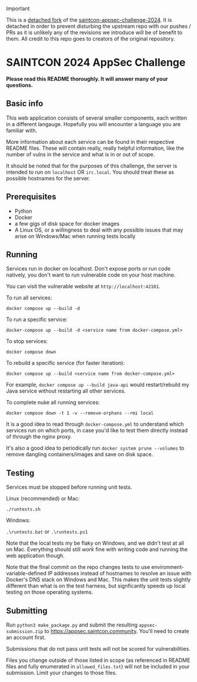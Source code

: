 > [!IMPORTANT]
> This is a [detached fork](https://docs.github.com/en/pull-requests/collaborating-with-pull-requests/working-with-forks/detaching-a-fork) of the [saintcon-appsec-challenge-2024](https://github.com/smanesse/saintcon-appsec-challenge-2024). It is detached in order to prevent disturbing the upstream repo with our pushes / PRs as it is unlikely any of the revisions we introduce will be of benefit to them. All credit to this repo goes to creators of the original repository.
# SAINTCON 2024 AppSec Challenge

**Please read this README thoroughly. It will answer many of your questions.**

## Basic info
This web application consists of several smaller components, each written in a different langauge. Hopefully you will encounter a language you are familiar with.

More information about each service can be found in their respective README files. These will contain really, really helpful information, like the number of vulns in the service and what is in or out of scope.

It should be noted that for the purposes of this challenge, the server is intended to run on `localhost` OR `irc.local`. You should treat these as possible hostnames for the server.

## Prerequisites
- Python
- Docker
- a few gigs of disk space for docker images
- A Linux OS, or a willingness to deal with any possible issues that may arise on Windows/Mac when running tests locally


## Running
Services run in docker on localhost. Don't expose ports or run code natively, you don't want to run vulnerable code on your host machine.

You can visit the vulnerable website at `http://localhost:42101`.

To run all services:

```
docker compose up --build -d
```

To run a specific service:
```
docker-compose up --build -d <service name from docker-compose.yml>
```

To stop services:

```
docker compose down
```

To rebuild a specific service (for faster iteration):
```
docker compose up --build <service name from docker-compose.yml>
```
For example, `docker compose up --build java-api` would restart/rebuild my Java service without restarting all other services.

To complete nuke all running services:
```
docker compose down -t 1 -v --remove-orphans --rmi local
```

It is a good idea to read through `docker-compose.yml` to understand which services run on which ports, in case you'd like to test them directly instead of through the nginx proxy.

It's also a good idea to periodically run `docker system prune --volumes` to remove dangling containers/images and save on disk space.



## Testing

Services must be stopped before running unit tests.

Linux (recommended) or Mac:

`./runtests.sh`

Windows:

`.\runtests.bat` or `.\runtests.ps1`

Note that the local tests my be flaky on Windows, and we didn't test at all on Mac. Everything should still *work* fine with writing code and running the web application though.

Note that the final commit on the repo changes tests to use environment-variable-defined IP addresses instead of hostnames to resolve an issue with Docker's DNS stack on Windows and Mac. This makes the unit tests slightly different than what is on the test harness, but signficantly speeds up local testing on those operating systems.

## Submitting
Run `python3 make_package.py` and submit the resulting `appsec-submission.zip` to https://appsec.saintcon.community. You'll need to create an account first.

Submissions that do not pass unit tests will not be scored for vulnerabilities.

Files you change outside of those listed in scope (as referenced in README files and fully enumerated in `allowed_files.txt`) will not be included in your submission. Limit your changes to those files.
